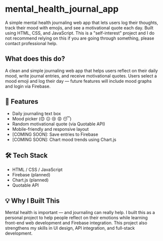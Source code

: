 # mental_health_journal_app
A simple mental health journaling web app that lets users log their thoughts, track their mood with emojis, and see a motivational quote each day. Built using HTML, CSS, and JavaScript. This is a "self-interest" project and I do not recommend relying on this if you are going through something, please contact professional help.


## What does this do?

A clean and simple journaling web app that helps users reflect on their daily mood, write journal entries, and receive motivational quotes. Users select a mood emoji and log their day — future features will include mood graphs and login via Firebase.

## 🌟 Features

- Daily journaling text box
- Mood picker (😊 😐 😢 😡 😴)
- Random motivational quote (via Quotable API)
- Mobile-friendly and responsive layout
- [COMING SOON]: Save entries to Firebase
- [COMING SOON]: Chart mood trends using Chart.js

## 🛠️ Tech Stack

- HTML / CSS / JavaScript
- Firebase (planned)
- Chart.js (planned)
- Quotable API

## 💡 Why I Built This

Mental health is important — and journaling can really help. I built this as a personal project to help people reflect on their emotions while learning front-end web development and Firebase integration. This project also strengthens my skills in UI design, API integration, and full-stack development.
